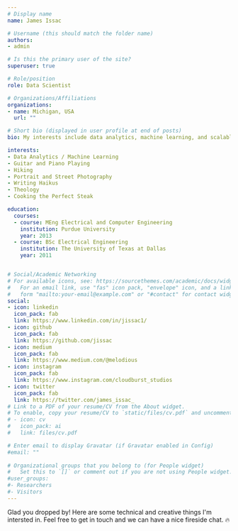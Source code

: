```yaml
---
# Display name
name: James Issac

# Username (this should match the folder name)
authors:
- admin

# Is this the primary user of the site?
superuser: true

# Role/position
role: Data Scientist

# Organizations/Affiliations
organizations:
- name: Michigan, USA
  url: ""

# Short bio (displayed in user profile at end of posts)
bio: My interests include data analytics, machine learning, and scalable computing.

interests:
- Data Analytics / Machine Learning
- Guitar and Piano Playing
- Hiking
- Portrait and Street Photography
- Writing Haikus
- Theology
- Cooking the Perfect Steak

education:
  courses:
  - course: MEng Electrical and Computer Engineering
    institution: Purdue University
    year: 2013
  - course: BSc Electrical Engineering
    institution: The University of Texas at Dallas
    year: 2011


# Social/Academic Networking
# For available icons, see: https://sourcethemes.com/academic/docs/widgets/#icons
#   For an email link, use "fas" icon pack, "envelope" icon, and a link in the
#   form "mailto:your-email@example.com" or "#contact" for contact widget.
social:
- icon: linkedin
  icon_pack: fab
  link: https://www.linkedin.com/in/jissac1/
- icon: github
  icon_pack: fab
  link: https://github.com/jissac
- icon: medium
  icon_pack: fab
  link: https://www.medium.com/@melodious
- icon: instagram
  icon_pack: fab
  link: https://www.instagram.com/cloudburst_studios
- icon: twitter
  icon_pack: fab
  link: https://twitter.com/james_issac_
# Link to a PDF of your resume/CV from the About widget.
# To enable, copy your resume/CV to `static/files/cv.pdf` and uncomment the lines below.  
# - icon: cv
#   icon_pack: ai
#   link: files/cv.pdf

# Enter email to display Gravatar (if Gravatar enabled in Config)
#email: ""
  
# Organizational groups that you belong to (for People widget)
#   Set this to `[]` or comment out if you are not using People widget.  
#user_groups:
#- Researchers
#- Visitors
---
```


Glad you dropped by! Here are some technical and creative things I'm intersted in. Feel free to get in touch and we can have a nice fireside chat. :fire: